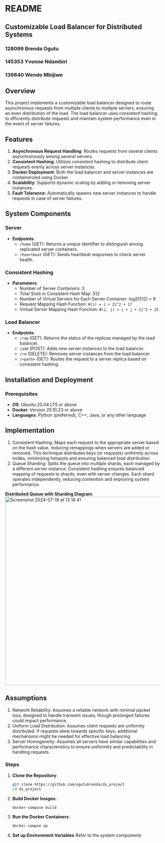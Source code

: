 # README

## Customizable Load Balancer for Distributed Systems

### 128099 Brenda Ogutu
### 145353 Yvonne Ndambiri
### 139840 Wendo Mbijiwe

## Overview
This project implements a customizable load balancer designed to route asynchronous requests from multiple clients to multiple servers, ensuring an even distribution of the load. The load balancer uses consistent hashing to efficiently distribute requests and maintain system performance even in the event of server failures.

## Features
1. **Asynchronous Request Handling**: Routes requests from several clients asynchronously among several servers.
2. **Consistent Hashing**: Utilizes consistent hashing to distribute client requests evenly across server instances.
3. **Docker Deployment**: Both the load balancer and server instances are containerized using Docker.
4. **Scalability**: Supports dynamic scaling by adding or removing server instances.
5. **Fault Tolerance**: Automatically spawns new server instances to handle requests in case of server failures.

## System Components

### Server
- **Endpoints**:
  - `/home` (GET): Returns a unique identifier to distinguish among replicated server containers.
  - `/heartbeat` (GET): Sends heartbeat responses to check server health.

### Consistent Hashing
- **Parameters**:
  - Number of Server Containers: 3
  - Total Slots in Consistent Hash Map: 512
  - Number of Virtual Servers for Each Server Container: log2(512) = 9
  - Request Mapping Hash Function: `H(i) = i + 2i^2 + 17`
  - Virtual Server Mapping Hash Function: `Φ(i, j) = i + j + 2j^2 + 25`

### Load Balancer
- **Endpoints**:
  - `/rep` (GET): Returns the status of the replicas managed by the load balancer.
  - `/add` (POST): Adds new server instances to the load balancer.
  - `/rm` (DELETE): Removes server instances from the load balancer.
  - `/<path>` (GET): Routes the request to a server replica based on consistent hashing.

## Installation and Deployment

### Prerequisites
- **OS**: Ubuntu 20.04 LTS or above
- **Docker**: Version 20.10.23 or above
- **Languages**: Python (preferred), C++, Java, or any other language

## Implementation
1. Consistent Hashing: Maps each request to the appropriate server based on the hash value, reducing remappings when servers are added or removed. This technique distributes keys (or requests) uniformly across nodes, minimizing hotspots and ensuring balanced load distribution.
2. Queue Sharding: Splits the queue into multiple shards, each managed by a different server instance. Consistent hashing ensures balanced mapping of requests to shards, even with server changes. Each shard operates independently, reducing contention and improving system performance.

**Distributed Queue with Sharding Diagram**:
<img width="612" alt="Screenshot 2024-07-19 at 13 18 41" src="https://github.com/user-attachments/assets/a6e4578b-26c7-4115-9c2d-b4acdf7dd153">


## Assumptions
1. Network Reliability: Assumes a reliable network with minimal packet loss, designed to handle transient issues, though prolonged failures could impact performance.
2. Uniform Load Distribution: Assumes client requests are uniformly distributed. If requests skew towards specific keys, additional mechanisms might be needed for effective load balancing.
3. Server Homogeneity: Assumes all servers have similar capabilities and performance characteristics to ensure uniformity and predictability in handling requests.

### Steps
1. **Clone the Repository**:
   ```bash
   git clone https://github.com/ogutubrenda/ds_project
   cd ds_project
2. **Build Docker Images**:
   ```bash
   docker-compose build
3. **Run the Docker Containers**:
   ```bash
   docker-compse up
4. **Set up Environment Variables**
Refer to the system components
   



